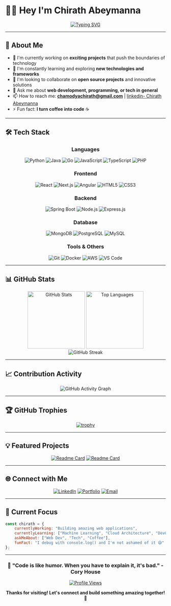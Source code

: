 # 👨‍💻 Hey I'm Chirath Abeymanna

<div align="center">
  
[![Typing SVG](https://readme-typing-svg.herokuapp.com?font=Fira+Code&pause=1000&color=2F81F7&width=435&lines=Full+Stack+Developer;Always+learning+new+things;Tech+Enthusiast)](https://git.io/typing-svg)

</div>

---

## 🚀 About Me

- 🔭 I'm currently working on **exciting projects** that push the boundaries of technology
- 🌱 I'm constantly learning and exploring **new technologies and frameworks**
- 👯 I'm looking to collaborate on **open source projects** and innovative solutions
- 💬 Ask me about **web development, programming, or tech in general**
- 📫 How to reach me: **chamodyachirath@gmail.com** | [linkedin- Chirath Abeymanna](https://www.linkedin.com/in/chirath-abeymanna-990700292/)
- ⚡ Fun fact: **I turn coffee into code** ☕

---

## 🛠️ Tech Stack

<div align="center">

### Languages
![Python](https://img.shields.io/badge/-Python-3776AB?style=for-the-badge&logo=python&logoColor=white)
![Java](https://img.shields.io/badge/-Java-007396?style=for-the-badge&logo=java&logoColor=white)
![Go](https://img.shields.io/badge/-Go-00ADD8?style=for-the-badge&logo=go&logoColor=white)
![JavaScript](https://img.shields.io/badge/-JavaScript-F7DF1E?style=for-the-badge&logo=javascript&logoColor=black)
![TypeScript](https://img.shields.io/badge/-TypeScript-3178C6?style=for-the-badge&logo=typescript&logoColor=white)
![PHP](https://img.shields.io/badge/-PHP-777BB4?style=for-the-badge&logo=php&logoColor=white)

### Frontend
![React](https://img.shields.io/badge/-React-61DAFB?style=for-the-badge&logo=react&logoColor=black)
![Next.js](https://img.shields.io/badge/-Next.js-000000?style=for-the-badge&logo=next.js&logoColor=white)
![Angular](https://img.shields.io/badge/-Angular-DD0031?style=for-the-badge&logo=angular&logoColor=white)
![HTML5](https://img.shields.io/badge/-HTML5-E34F26?style=for-the-badge&logo=html5&logoColor=white)
![CSS3](https://img.shields.io/badge/-CSS3-1572B6?style=for-the-badge&logo=css3&logoColor=white)

### Backend
![Spring Boot](https://img.shields.io/badge/-Spring%20Boot-6DB33F?style=for-the-badge&logo=spring&logoColor=white)
![Node.js](https://img.shields.io/badge/-Node.js-339933?style=for-the-badge&logo=node.js&logoColor=white)
![Express.js](https://img.shields.io/badge/-Express.js-000000?style=for-the-badge&logo=express&logoColor=white)


### Database
![MongoDB](https://img.shields.io/badge/-MongoDB-47A248?style=for-the-badge&logo=mongodb&logoColor=white)
![PostgreSQL](https://img.shields.io/badge/-PostgreSQL-336791?style=for-the-badge&logo=postgresql&logoColor=white)
![MySQL](https://img.shields.io/badge/-MySQL-4479A1?style=for-the-badge&logo=mysql&logoColor=white)

### Tools & Others
![Git](https://img.shields.io/badge/-Git-F05032?style=for-the-badge&logo=git&logoColor=white)
![Docker](https://img.shields.io/badge/-Docker-2496ED?style=for-the-badge&logo=docker&logoColor=white)
![AWS](https://img.shields.io/badge/-AWS-232F3E?style=for-the-badge&logo=amazon-aws&logoColor=white)
![VS Code](https://img.shields.io/badge/-VS%20Code-007ACC?style=for-the-badge&logo=visual-studio-code&logoColor=white)

</div>

---

## 📊 GitHub Stats

<div align="center">
  <img src="https://github-readme-stats.vercel.app/api?username=Chirath-Abeymanna&show_icons=true&theme=tokyonight&hide_border=true&count_private=true" alt="GitHub Stats" height="180"/>
  <img src="https://github-readme-stats.vercel.app/api/top-langs/?username=Chirath-Abeymanna&layout=compact&theme=tokyonight&hide_border=true" alt="Top Languages" height="180"/>
</div>

<div align="center">
  <img src="https://github-readme-streak-stats.herokuapp.com/?user=Chirath-Abeymanna&theme=tokyonight&hide_border=true" alt="GitHub Streak" />
</div>

---

## 📈 Contribution Activity

<div align="center">
  
![GitHub Activity Graph](https://github-readme-activity-graph.vercel.app/graph?username=Chirath-Abeymanna&theme=tokyo-night&hide_border=true&area=true)

</div>

---

## 🏆 GitHub Trophies

<div align="center">
  
[![trophy](https://github-profile-trophy.vercel.app/?username=Chirath-Abeymanna&theme=onedark&no-frame=true&column=7)](https://github.com/ryo-ma/github-profile-trophy)

</div>

---

## 💡 Featured Projects

<div align="center">

[![Readme Card](https://github-readme-stats.vercel.app/api/pin/?username=Chirath-Abeymanna&repo=Chamodya_Chirath&theme=tokyonight&hide_border=true)](https://github.com/Chirath-Abeymanna/Chamodya_Chirath)
[![Readme Card](https://github-readme-stats.vercel.app/api/pin/?username=Chirath-Abeymanna&repo=Finance_tracker&theme=tokyonight&hide_border=true)](https://github.com/Chirath-Abeymanna/Finance_tracker)

</div>

---

## 🌐 Connect with Me

<div align="center">

[![LinkedIn](https://img.shields.io/badge/-LinkedIn-0077B5?style=for-the-badge&logo=linkedin&logoColor=white)](https://www.linkedin.com/in/chirath-abeymanna-990700292/)
[![Portfolio](https://img.shields.io/badge/-Portfolio-000000?style=for-the-badge&logo=vercel&logoColor=white)](https://chirath.blog)
[![Email](https://img.shields.io/badge/-Email-D14836?style=for-the-badge&logo=gmail&logoColor=white)](mailto:chamodyachirath@gmail.com)

</div>

---

## 🎯 Current Focus

```javascript
const chirath = {
    currentlyWorking: "Building amazing web applications",
    currentlyLearning: ["Machine Learning", "Cloud Architecture", "DevOps"],
    askMeAbout: ["Web Dev", "Tech", "Coffee"],
    funFact: "I debug with console.log() and I'm not ashamed of it 😅"
};
```

---

<div align="center">
  
### 💫 "Code is like humor. When you have to explain it, it's bad." - Cory House

[![Profile Views](https://komarev.com/ghpvc/?username=Chirath-Abeymanna&color=brightgreen&style=for-the-badge)](https://github.com/Chirath-Abeymanna)

**Thanks for visiting! Let's connect and build something amazing together! 🚀**

</div>

